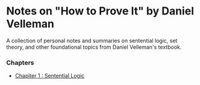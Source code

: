 # Notes on "How to Prove It" by Daniel Velleman
A collection of personal notes and summaries on sentential logic, set theory, and other foundational topics from Daniel Velleman's textbook.

### Chapters

* [Chapiter 1 :  Sentential Logic](Notes___How_to_Prove_It___Chapiter_1test.pdf)
